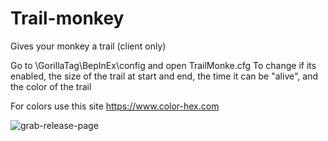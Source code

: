 # Trail-monkey

Gives your monkey a trail (client only)

Go to \GorillaTag\BepInEx\config and open TrailMonke.cfg To change if its enabled, the size of the trail at start and end, the time it can be "alive", and the color of the trail

For colors use this site https://www.color-hex.com

![grab-release-page](https://github.com/jona939s/Trail-monkey/blob/main/GTTRAILSGIF.gif)
